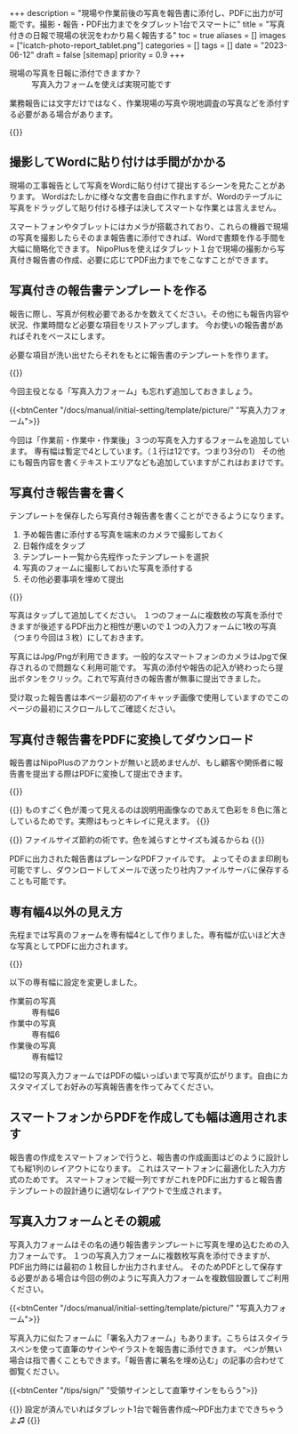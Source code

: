 +++
description = "現場や作業前後の写真を報告書に添付し、PDFに出力が可能です。撮影・報告・PDF出力までをタブレット1台でスマートに"
title = "写真付きの日報で現場の状況をわかり易く報告する"
toc = true
aliases = []
images = ["icatch-photo-report_tablet.png"]
categories = []
tags = []
date = "2023-06-12"
draft = false
[sitemap]
  priority = 0.9
+++


<dl class="faq">
<dt>現場の写真を日報に添付できますか？</dt>
<dd>写真入力フォームを使えば実現可能です</dd>
</dl>


業務報告には文字だけではなく、作業現場の写真や現地調査の写真などを添付する必要がある場合があります。

{{<icatch filename="icatch-photo-report" msg="現場の写真を 報告書に添付可" title="予定と実績の進捗表" fontsize="30px" alice="guide">}}

## 撮影してWordに貼り付けは手間がかかる

現場の工事報告として写真をWordに貼り付けて提出するシーンを見たことがあります。
Wordはたしかに様々な文書を自由に作れますが、Wordのテーブルに写真をドラッグして貼り付ける様子は決してスマートな作業とは言えません。

スマートフォンやタブレットにはカメラが搭載されており、これらの機器で現場の写真を撮影したらそのまま報告書に添付できれば、Wordで書類を作る手間を大幅に簡略化できます。
NipoPlusを使えばタブレット１台で現場の撮影から写真付き報告書の作成、必要に応じてPDF出力までをこなすことができます。

## 写真付きの報告書テンプレートを作る

報告に際し、写真が何枚必要であるかを数えてください。その他にも報告内容や状況、作業時間など必要な項目をリストアップします。
今お使いの報告書があればそれをベースにします。

必要な項目が洗い出せたらそれをもとに報告書のテンプレートを作ります。

{{<appscreen filename="make-photo-report" title="報告書テンプレートの設計画面。写真をテンプレートに埋め込む">}}

今回主役となる「写真入力フォーム」も忘れず追加しておきましょう。

{{<btnCenter "/docs/manual/initial-setting/template/picture/" "写真入力フォーム">}}

今回は「作業前・作業中・作業後」３つの写真を入力するフォームを追加しています。
専有幅は暫定で4としています。（１行は12です。つまり3分の1）
その他にも報告内容を書くテキストエリアなども追加していますがこれはおまけです。

## 写真付き報告書を書く

テンプレートを保存したら写真付き報告書を書くことができるようになります。

1. 予め報告書に添付する写真を端末のカメラで撮影しておく
1. 日報作成をタップ
1. テンプレート一覧から先程作ったテンプレートを選択
1. 写真のフォームに撮影しておいた写真を添付する
1. その他必要事項を埋めて提出

{{<appscreen filename="write-photo-report"  title="報告書の作成画面。写真はタップして追加できます">}}

写真はタップして追加してください。
１つのフォームに複数枚の写真を添付できますが後述するPDF出力と相性が悪いので１つの入力フォームに1枚の写真（つまり今回は３枚）にしておきます。

写真にはJpg/Pngが利用できます。一般的なスマートフォンのカメラはJpgで保存されるので問題なく利用可能です。
写真の添付や報告の記入が終わったら提出ボタンをクリック。これで写真付きの報告書が無事に提出できました。

受け取った報告書は本ページ最初のアイキャッチ画像で使用していますのでこのページの最初にスクロールしてご確認ください。

## 写真付き報告書をPDFに変換してダウンロード

報告書はNipoPlusのアカウントが無いと読めませんが、もし顧客や関係者に報告書を提出する際はPDFに変換して提出できます。

{{<appscreen filename="convert-pdf"  title="写真付き報告書をPDFに変換して出力">}}

{{<warning>}}
ものすごく色が濁って見えるのは説明用画像なのであえて色彩を８色に落としているためです。実際はもっとキレイに見えます。
{{</warning>}}

{{<alice pos="right" icon="phone">}}
ファイルサイズ節約の術です。色を減らすとサイズも減るからね
{{</alice>}}

PDFに出力された報告書はプレーンなPDFファイルです。
よってそのまま印刷も可能ですし、ダウンロードしてメールで送ったり社内ファイルサーバに保存することも可能です。


## 専有幅4以外の見え方

先程までは写真のフォームを専有幅4として作りました。専有幅が広いほど大きな写真としてPDFに出力されます。

{{<appscreen filename="pdf-sample2"  title="写真付き報告書をPDFに変換して出力">}}

以下の専有幅に設定を変更しました。

<dl class="basic">
<dt>作業前の写真</dt>
<dd>専有幅6</dd>
<dt>作業中の写真</dt>
<dd>専有幅6</dd>
<dt>作業後の写真</dt>
<dd>専有幅12</dd>
</dl>

幅12の写真入力フォームではPDFの幅いっぱいまで写真が広がります。自由にカスタマイズしてお好みの写真報告書を作ってみてください。

## スマートフォンからPDFを作成しても幅は適用されます

報告書の作成をスマートフォンで行うと、報告書の作成画面はどのように設計しても縦1列のレイアウトになります。
これはスマートフォンに最適化した入力方式のためです。
スマートフォンで縦一列ですがこれをPDFに出力すると報告書テンプレートの設計通りに適切なレイアウトで生成されます。



## 写真入力フォームとその親戚

写真入力フォームはその名の通り報告書テンプレートに写真を埋め込むための入力フォームです。
１つの写真入力フォームに複数枚写真を添付できますが、PDF出力時には最初の１枚目しか出力されません。
そのためPDFとして保存する必要がある場合は今回の例のように写真入力フォームを複数個設置してご利用ください。

{{<btnCenter "/docs/manual/initial-setting/template/picture/" "写真入力フォーム">}}


写真入力に似たフォームに「署名入力フォーム」もあります。こちらはスタイラスペンを使って直筆のサインやイラストを報告書に添付できます。
ペンが無い場合は指で書くこともできます。「報告書に署名を埋め込む」の記事の合わせて御覧ください。

{{<btnCenter "/tips/sign/" "受領サインとして直筆サインをもらう">}}



{{<alice pos="right" icon="tablet">}}
設定が済んでいればタブレット1台で報告書作成〜PDF出力までできちゃうよ♫
{{</alice>}}